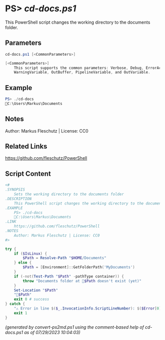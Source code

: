 PS> *cd-docs.ps1*
====================

This PowerShell script changes the working directory to the documents folder.

Parameters
----------
```powershell
cd-docs.ps1 [<CommonParameters>]

[<CommonParameters>]
    This script supports the common parameters: Verbose, Debug, ErrorAction, ErrorVariable, WarningAction, 
    WarningVariable, OutBuffer, PipelineVariable, and OutVariable.
```

Example
-------
```powershell
PS> ./cd-docs
📂C:\Users\Markus\Documents

```

Notes
-----
Author: Markus Fleschutz | License: CC0

Related Links
-------------
https://github.com/fleschutz/PowerShell

Script Content
--------------
```powershell
<#
.SYNOPSIS
	Sets the working directory to the documents folder
.DESCRIPTION
	This PowerShell script changes the working directory to the documents folder.
.EXAMPLE
	PS> ./cd-docs
	📂C:\Users\Markus\Documents
.LINK
	https://github.com/fleschutz/PowerShell
.NOTES
	Author: Markus Fleschutz | License: CC0
#>

try {
	if ($IsLinux) {
		$Path = Resolve-Path "$HOME/Documents"
	} else {
		$Path = [Environment]::GetFolderPath('MyDocuments')
	}
	if (-not(Test-Path "$Path" -pathType container)) {
		throw "Documents folder at 📂$Path doesn't exist (yet)"
	}
	Set-Location "$Path"
	"📂$Path"
	exit 0 # success
} catch {
	"⚠️ Error in line $($_.InvocationInfo.ScriptLineNumber): $($Error[0])"
	exit 1
}
```

*(generated by convert-ps2md.ps1 using the comment-based help of cd-docs.ps1 as of 07/29/2023 10:04:03)*
